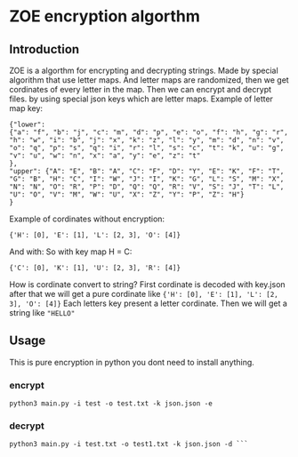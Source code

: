 # ZOE encryption algorthm

## Introduction
    
ZOE is a algorthm for encrypting and decrypting strings.
Made by special algorithm that use letter maps.
And letter maps are randomized, then we get cordinates of every letter in the map.
Then we can encrypt and decrypt files. by using special json keys which are letter maps.
Example of letter map key:
```
{"lower": 
{"a": "f", "b": "j", "c": "m", "d": "p", "e": "o", "f": "h", "g": "r", "h": "w", "i": "b", "j": "x", "k": "z", "l": "y", "m": "d", "n": "v", "o": "q", "p": "s", "q": "i", "r": "l", "s": "c", "t": "k", "u": "g", "v": "u", "w": "n", "x": "a", "y": "e", "z": "t"
}, 
"upper": {"A": "E", "B": "A", "C": "F", "D": "Y", "E": "K", "F": "T", "G": "B", "H": "C", "I": "W", "J": "I", "K": "G", "L": "S", "M": "X", "N": "N", "O": "R", "P": "D", "Q": "Q", "R": "V", "S": "J", "T": "L", "U": "O", "V": "M", "W": "U", "X": "Z", "Y": "P", "Z": "H"}
}
```
Example of cordinates without encryption:
```
{'H': [0], 'E': [1], 'L': [2, 3], 'O': [4]}
```
And with:
So with key map H = C:
```
{'C': [0], 'K': [1], 'U': [2, 3], 'R': [4]}
```
How is cordinate convert to string?
First cordinate is decoded with key.json after that we will get a pure cordinate like ```{'H': [0], 'E': [1], 'L': [2, 3], 'O': [4]}```
Each letters key present a letter cordinate.
Then we will get a string like ```"HELLO"```
## Usage
This is pure encryption in python you dont need to install anything.
### encrypt
```
python3 main.py -i test -o test.txt -k json.json -e  
```
### decrypt
```
python3 main.py -i test.txt -o test1.txt -k json.json -d ```
